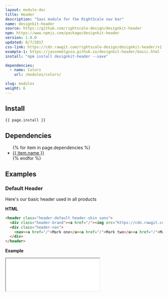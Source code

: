 ```yaml
---
layout: module-doc
title: Header
description: "Sass module for the RightScale nav bar"
name: designkit-header
source: https://github.com/rightscale-design/designkit-header
npm: https://www.npmjs.com/package/designkit-header
version: 1.0.0
updated: 8/7/2017
css-link: https://cdn.rawgit.com/rightscale-design/designkit-header/v1.0.0/dist/designkit-header.css
example-1: https://jasonmelgoza.github.io/designkit-header/basic.html
install: "npm install designkit-header --save"

dependencies:
  - name: Colors
    url: /modules/colors/

slug: modules
weight: 6
---
```


## Install

```bash
{{ page.install }}
```

## Dependencies

<ul>
  {% for item in page.dependencies %}
    <li><a href="{{ item.url }}">{{ item.name }}</a></li>
  {% endfor %}
</ul>

## Examples

### Default Header

Here's our basic header used in all products

**HTML**

```html
<header class="header-default header-skin sans">
  <div class="header-brand"><a href="/"><img src="https://cdn.rawgit.com/rightscale/design-kit/master/media/logos/gov-logo.svg" alt="RightScale Governance"/></a></div>
  <div class="header-nav">
    <nav><a href="/">Mark one</a><a href="/">Mark two</a><a href="/">Mark three</a></nav>
  </div>
</header>
```

**Example**

<iframe style="height: 105px;" src="{{ page.example-1 }}"></iframe>
